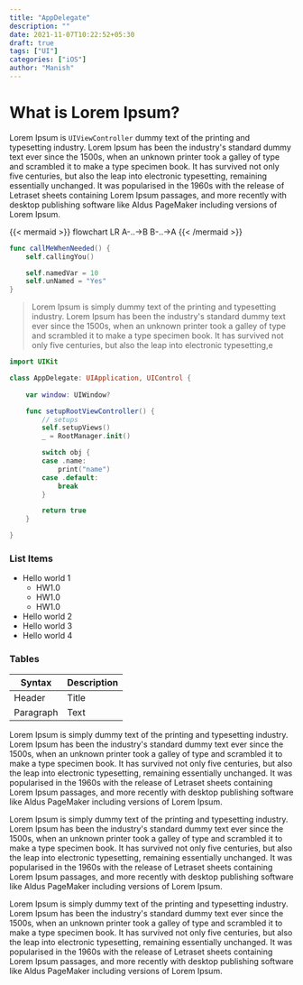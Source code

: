 ```yaml
---
title: "AppDelegate"
description: ""
date: 2021-11-07T10:22:52+05:30
draft: true
tags: ["UI"]
categories: ["iOS"]
author: "Manish"
---
```


# What is Lorem Ipsum?
Lorem Ipsum is `UIViewController` dummy text of the printing and typesetting industry. Lorem Ipsum has been the industry's standard dummy text ever since the 1500s, when an unknown printer took a galley of type and scrambled it to make a type specimen book. It has survived not only five centuries, but also the leap into electronic typesetting, remaining essentially unchanged. It was popularised in the 1960s with the release of Letraset sheets containing Lorem Ipsum passages, and more recently with desktop publishing software like Aldus PageMaker including versions of Lorem Ipsum.

{{< mermaid >}}
flowchart LR
    A-..->B
    B-..->A
{{< /mermaid >}}

```swift
func callMeWhenNeeded() {
    self.callingYou()

    self.namedVar = 10
    self.unNamed = "Yes"
}
```

>Lorem Ipsum is simply dummy text of the printing and typesetting 
>industry. Lorem Ipsum has been the industry's standard dummy text ever 
>since the 1500s, when an unknown printer took a galley of type and 
>scrambled it to make a type specimen book. It has survived not only 
>five centuries, but also the leap into electronic typesetting,e

```swift
import UIKit

class AppDelegate: UIApplication, UIControl {
    
    var window: UIWindow?

    func setupRootViewController() {
        // setups
        self.setupViews()
        _ = RootManager.init()

        switch obj {
        case .name:
            print("name")
        case .default:
            break
        }

        return true
    }

}
```

### List Items
- Hello world 1
    - HW1.0
    - HW1.0
    - HW1.0
- Hello world 2
- Hello world 3
- Hello world 4

### Tables
| Syntax      | Description |
| ----------- | ----------- |
| Header      | Title       |
| Paragraph   | Text        |

Lorem Ipsum is simply dummy text of the printing and typesetting industry. Lorem Ipsum has been the industry's standard dummy text ever since the 1500s, when an unknown printer took a galley of type and scrambled it to make a type specimen book. It has survived not only five centuries, but also the leap into electronic typesetting, remaining essentially unchanged. It was popularised in the 1960s with the release of Letraset sheets containing Lorem Ipsum passages, and more recently with desktop publishing software like Aldus PageMaker including versions of Lorem Ipsum.

Lorem Ipsum is simply dummy text of the printing and typesetting industry. Lorem Ipsum has been the industry's standard dummy text ever since the 1500s, when an unknown printer took a galley of type and scrambled it to make a type specimen book. It has survived not only five centuries, but also the leap into electronic typesetting, remaining essentially unchanged. It was popularised in the 1960s with the release of Letraset sheets containing Lorem Ipsum passages, and more recently with desktop publishing software like Aldus PageMaker including versions of Lorem Ipsum.

Lorem Ipsum is simply dummy text of the printing and typesetting industry. Lorem Ipsum has been the industry's standard dummy text ever since the 1500s, when an unknown printer took a galley of type and scrambled it to make a type specimen book. It has survived not only five centuries, but also the leap into electronic typesetting, remaining essentially unchanged. It was popularised in the 1960s with the release of Letraset sheets containing Lorem Ipsum passages, and more recently with desktop publishing software like Aldus PageMaker including versions of Lorem Ipsum.
